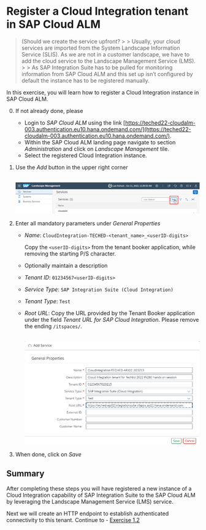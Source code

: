 # Register a Cloud Integration tenant in SAP Cloud ALM

   >(Should we create the service upfront?
    >
    > Usually, your cloud services are imported from the System Landscape Information Service (SLIS). As we are not in a customer landscape, we have to add the cloud service to the Landscape Management Service (LMS). 
    >
    > As SAP Integration Suite has to be pulled for monitoring information from SAP Cloud ALM and this set up isn’t configured by default the instance has to be registered manually.


In this exercise, you will learn how to register a Cloud Integration instance in SAP Cloud ALM.

0. If not already done, please 

    - Login to *SAP Cloud ALM* using the link [https://teched22-cloudalm-003.authentication.eu10.hana.ondemand.com/](https://teched22-cloudalm-003.authentication.eu10.hana.ondemand.com/).
    - Within the SAP Cloud ALM landing page navigate to section *Administration* and click on *Landscape Management* tile. 
    - Select the registered Cloud Integration instance.

1. Use the *Add* button in the upper right corner

      <br>![](/exercises/ex1/images/LMSAdd.png)
      
2.	Enter all mandatory parameters under *General Properties*
    - *Name*: `CloudIntegration-TECHED-<tenant_name>_<userID-digits>`
       
       Copy the `<userID-digits>` from the tenant booker application, while removing the starting P/S character.
    - Optionally maintain a description
    - *Tenant ID*: `01234567<userID-digits>` 
    - *Service Type*: `SAP Integration Suite (Cloud Integration)`
    - *Tenant Type*: `Test`
    - *Root URL*: Copy the URL provided by the Tenant Booker application under the field *Tenant URL for SAP Cloud Integration*. Please remove the ending `/itspaces/`.
   
       <br>![](/exercises/ex1/images/LMSAddCPIservice.png)

  3. When done, click on *Save*
  
## Summary

After completing these steps you will have registered a new instance of a Cloud Integration capability of SAP Integration Suite to the SAP Cloud ALM by leveraging the Landscape Management Service (LMS) service.

Next we will create an HTTP endpoint to establish authenticated connectivity to this tenant. Continue to - [Exercise 1.2](../ex12/)

